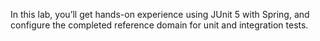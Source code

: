 In this lab, you’ll get hands-on experience using JUnit 5 with Spring, and configure the completed reference domain for unit and integration tests.
